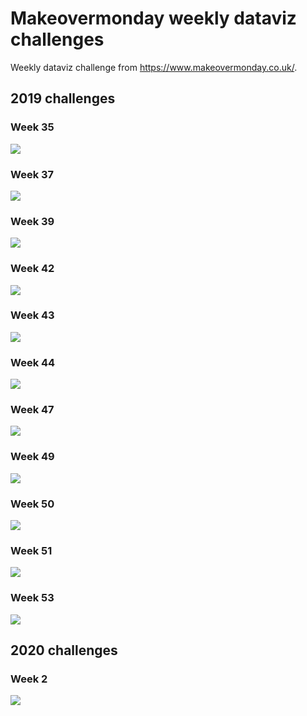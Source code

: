 
# Makeovermonday weekly dataviz challenges

Weekly dataviz challenge from https://www.makeovermonday.co.uk/.

## 2019 challenges

### Week 35

![](graphs/makeovermonday_2019w35.png)

### Week 37

![](graphs/makeovermonday_2019w37.png)

### Week 39

![](graphs/makeovermonday_2019w39.png)

### Week 42

![](graphs/makeovermonday_2019w42.png)

### Week 43

![](graphs/makeovermonday_2019w43.png)

### Week 44

![](graphs/makeovermonday_2019w44.png)

### Week 47

![](graphs/makeovermonday_2019w47.png)

### Week 49

![](graphs/makeovermonday_2019w49.png)

### Week 50

![](graphs/makeovermonday_2019w50.png)

### Week 51

![](graphs/makeovermonday_2019w51.png)

### Week 53

![](graphs/makeovermonday_2019w53.png)

## 2020 challenges

### Week 2

![](graphs/makeovermonday_2020w02.png)
